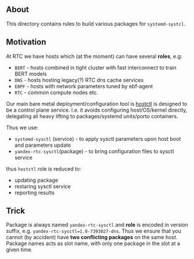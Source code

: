 ## About
This directory contains rules to build various packages for `systemd-systcl`.

## Motivation
At RTC we have hosts which (at the moment) can have several __roles__, e.g:
  * `BERT` - hosts combined in tight cluster with fast interconnect to train BERT models
  * `DNS` - hosts hosting legacy(?) RTC dns cache services
  * `EBPF` - hosts with network parameters tuned by ebf-agent
  * `RTC` - common compute nodes
etc.

Our main bare metal deployment/configuration tool is [hostctl](https://a.yandex-team.ru/arc/trunk/arcadia/infra/hostctl) is designed to be a control plane service. I.e. it avoids configuring host/OS/kernel directly, delegating all heavy lifting to packages/systemd units/porto containers.

Thus we use:
  * `systemd-sysctl` (service) - to apply sysctl parameters upon host boot and parameters update
  * `yandex-rtc-sysctl`(package) - to bring configuration files to sysctl service

thus `hostctl` role is reduced to:
  * updating package
  * restaring sysctl service
  * reporting results

## Trick
Package is always named `yandex-rtc-sysctl` and __role__ is encoded in version suffix, e.g. `yandex-rtc-sysctl=1.0-7393027-dns`. Thus we ensure that you cannot (by accident) have **two conflicting packages** on the same host. Package names acts as slot name, with only one package in the slot at a given time.
